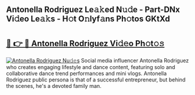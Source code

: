 ## Antonella Rodriguez Le𝚊𝚔ed N𝚞𝚍e - Part-DNx Vi𝚍eo Le𝚊𝚔s - H𝚘t O𝚗lyf𝚊ns Ph𝚘tos GKtXd

# <h2><a href="http://hf5wvt.feru.top/?c=Antonella+Rodriguez">🔗 👉 🔴 Antonella Rodriguez Vi𝚍𝚎o Ph𝚘t𝚘𝚜</a></h2>

[![Antonella Rodriguez Nu𝚍𝚎s](https://i.imgur.com/0TWrTi3.gif)](http://hf5wvt.feru.top/?c=Antonella+Rodriguez)
Social media influencer Antonella Rodriguez who creates engaging lifestyle and dance content, featuring solo and collaborative dance trend performances and mini vlogs. Antonella Rodriguez public persona is that of a successful entrepreneur, but behind the scenes, he's a devoted family man. 
